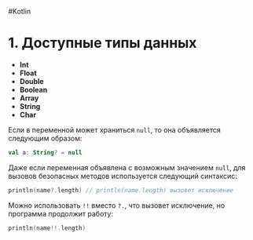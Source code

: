 #Kotlin

# 1. Доступные типы данных

- **Int**
- **Float**
- **Double**
- **Boolean**
- **Array**
- **String**
- **Char**

Если в переменной может храниться `null`, то она объявляется следующим образом: 

```kotlin
val a: String? = null
```

Даже если переменная объявлена с возможным значением `null`, для вызовов безопасных методов используется следующий синтаксис:

```kotlin
println(name?.length) // println(name.length) вызовет исключение
```

Можно использовать `!!` вместо `?.`, что вызовет исключение, но программа продолжит работу:

```kotlin
println(name!!.length)
```
